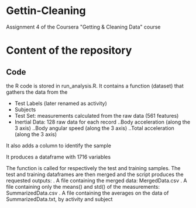 # Gettin-Cleaning
Assignment 4 of the Coursera "Getting &amp; Cleaning Data" course
# Content of the repository
## Code
the R code is stored in run_analysis.R. It contains a function (dataset)
that gathers the data from the 

* Test Labels (later renamed as activity)
* Subjects
* Test Set: measurements calculated from the raw data (561 features)
* Inertial Data: 128 raw data for each record
..Body acceleration (along the 3 axis)
..Body angular speed (along the 3 axis)
..Total acceleration (along the 3 axis)

It also adds a column to identify the sample

It produces a dataframe with 1716 variables

The function is called for respectively the test and training samples.
The test and training dataframes are then merged and the script produces the 
requested outputs:
. A file containing the merged data: MergedData.csv
. A file containing only the means() and std() of the measurements: SummarizedData.csv
. A file containing the averages on the data of SummarizedData.txt, by activity and subject
